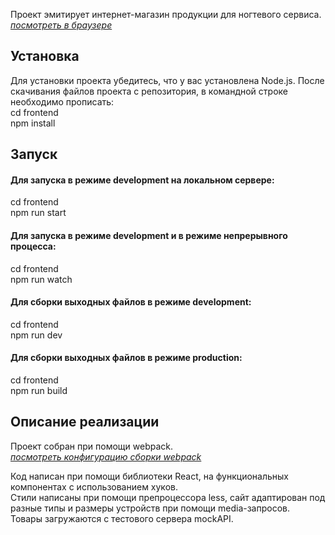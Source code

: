 Проект эмитирует интернет-магазин продукции для ногтевого сервиса.  
*[посмотреть в браузере](http://vinaiv.ru/)*  

## Установка
Для установки проекта убедитесь, что у вас установлена Node.js.
После скачивания файлов проекта с репозитория, в командной строке необходимо прописать:  
cd frontend  
npm install 

## Запуск
#### Для запуска в режиме development на локальном сервере: 
cd frontend  
npm run start
#### Для запуска в режиме development и в режиме непрерывного процесса: 
cd frontend  
npm run watch
#### Для сборки выходных файлов в режиме development:
cd frontend  
npm run dev
#### Для сборки выходных файлов в режиме production:
cd frontend  
npm run build

## Описание реализации
Проект собран при помощи webpack.   
*[посмотреть конфигурацию сборки webpack](https://github.com/Vetal-Ilin/webpackForReact.git)* 
  
Код написан при помощи библиотеки React, на функциональных компонентах с использованием хуков.  
Стили написаны при помощи препроцессора less, сайт адаптирован под разные типы и размеры устройств при помощи media-запросов.  
Товары загружаются с тестового сервера mockAPI.


